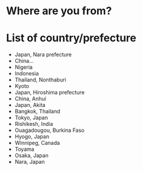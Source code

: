 # Where are you from?

# List of country/prefecture
- Japan, Nara prefecture
- China...
- Nigeria
- Indonesia
- Thailand, Nonthaburi
- Kyoto
- Japan, Hiroshima prefecture
- China, Anhui
- Japan, Akita
- Bangkok, Thailand
- Tokyo, Japan
- Rishikesh, India
- Ouagadougou, Burkina Faso
- Hyogo, Japan
- Winnipeg, Canada
- Toyama
- Osaka, Japan
- Nara, Japan
